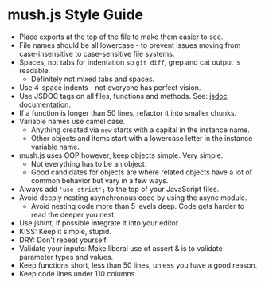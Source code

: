 # mush.js Style Guide

* Place exports at the top of the file to make them easier to see.
* File names should be all lowercase - to prevent issues moving from case-insensitive to case-sensitive file systems.
* Spaces, not tabs for indentation so `git diff`, grep and cat output is readable.
    * Definitely not mixed tabs and spaces.
* Use 4-space indents - not everyone has perfect vision.
* Use JSDOC tags on all files, functions and methods. See: [jsdoc documentation](http://code.google.com/p/jsdoc-toolkit/wiki/TagReference "Link to jsdoc tags").
* If a function is longer than 50 lines, refactor it into smaller chunks.
* Variable names use camel case.
    * Anything created via `new` starts with a capital in the instance name.
    * Other objects and items start with a lowercase letter in the instance variable name.
* mush.js uses OOP however, keep objects simple. Very simple.
    * Not everything has to be an object.
    * Good candidates for objects are where related objects have a lot of common behavior but vary in a few ways.
* Always add `'use strict';` to the top of your JavaScript files.
* Avoid deeply nesting asynchronous code by using the async module.
    * Avoid nesting code more than 5 levels deep. Code gets harder to read the deeper you nest.
* Use jshint, if possible integrate it into your editor.
* KISS: Keep it simple, stupid.
* DRY: Don't repeat yourself.
* Validate your inputs: Make liberal use of assert & is to validate parameter types and values.
* Keep functions short, less than 50 lines, unless you have a good reason.
* Keep code lines under 110 columns


